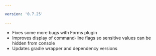 ```yaml
---

version: '0.7.25'

---
```


- Fixes some more bugs with Forms plugin
- Improves display of command-line flags so sensitive values can be hidden from console
- Updates gradle wrapper and dependency versions